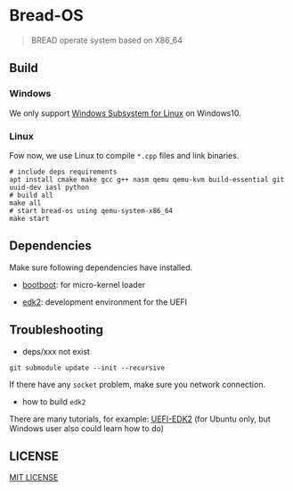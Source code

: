 # Bread-OS

> BREAD operate system based on X86_64

## Build

### Windows

We only support
[Windows Subsystem for Linux](https://docs.microsoft.com/en-us/windows/wsl/install-win10)
on Windows10.

### Linux

Fow now, we use Linux to compile `*.cpp` files and link binaries.

```shell script
# include deps requirements
apt install cmake make gcc g++ nasm qemu qemu-kvm build-essential git uuid-dev iasl python
# build all
make all
# start bread-os using qemu-system-x86_64
make start
```

## Dependencies

Make sure following dependencies have installed.

- [bootboot](https://gitlab.com/bztsrc/bootboot): for micro-kernel loader

- [edk2](https://github.com/tianocore/edk2): development environment for the UEFI

## Troubleshooting

- deps/xxx not exist

```shell script
git submodule update --init --recursive
```

If there have any `socket` problem, make sure you network connection.

- how to build `edk2`

There are many tutorials, for example: [UEFI-EDK2](https://wiki.ubuntu.com/UEFI/EDK2) (for Ubuntu only, but Windows user also could learn how to do)

## LICENSE

[MIT LICENSE](LICENSE)
